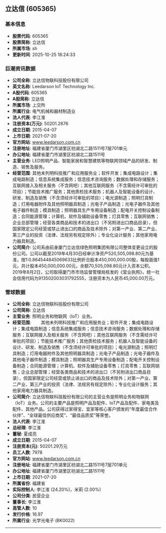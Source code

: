 ## 立达信 (605365)

### 基本信息

- **股票代码**: 605365
- **股票简称**: 立达信
- **所属市场**: sh
- **更新时间**: 2025-10-25 18:24:33

### 巨潮资讯数据

- **公司全称**: 立达信物联科技股份有限公司
- **英文名称**: Leedarson IoT Technology Inc.
- **A股代码**: 605365
- **A股简称**: 立达信
- **所属市场**: 上交所
- **所属行业**: 电气机械和器材制造业
- **法人代表**: 李江淮
- **注册资本(万元)**: 50201.2876
- **成立日期**: 2015-04-07
- **上市日期**: 2021-07-20
- **官方网站**: www.leedarson.com.cn
- **注册地址**: 福建省厦门市湖里区枋湖北二路1511号7层701单元
- **办公地址**: 福建省厦门市湖里区枋湖北二路1511号
- **主营业务**: LED照明产品、智能家居和智慧建筑等物联网领域产品的研发、制造、销售及服务。
- **经营范围**: 其他未列明科技推广和应用服务业；软件开发；集成电路设计；集成电路制造；信息系统集成服务；信息技术咨询服务；数据处理和存储服务；互联网接入及相关服务（不含网吧）；其他互联网服务（不含需经许可审批的项目）；节能技术推广服务；其他质检技术服务；机器人及智能设备的设计、研发、制造及销售（不含须经许可审批的项目）；电光源制造；照明灯具制造；灯用电器附件及其他照明器具制造；光电子产品制造；光电子器件及其他电子器件制造；模具制造；照明器具生产专用设备制造；配电开关控制设备制造；合同能源管理；计算机、软件及辅助设备零售；灯具零售；互联网销售；企业总部管理；经营各类商品和技术的进出口（不另附进出口商品目录），但国家限定公司经营或禁止进出口的商品及技术除外；对第一产业、第二产业、第三产业的投资（法律、法规另有规定除外）；专业化设计服务；其他家用电力器具制造。
- **公司简介**: 公司系由前身厦门立达信绿色照明集团有限公司整体变更设立的股份公司。公司以截至2019年4月30日经审计净资产520,505,098.80元为基准，按1:0.864544845069633比例折合股本450,000,000.00股，每股面值1元，共计股本450,000,000.00元，余额70,505,098.80元计入资本公积。2019年8月2日，公司取得厦门市市场监督管理局核发的《营业执照》，统一社会信用代码为913502003031792555，注册资本为人民币45,000.00万元。

### 雪球数据

- **公司全称**: 立达信物联科技股份有限公司
- **公司简称**: 立达信
- **主营业务**: 照明业务和物联网（IoT）业务。
- **经营范围**: 　　其他未列明科技推广和应用服务业；软件开发；集成电路设计；集成电路制造；信息系统集成服务；信息技术咨询服务；数据处理和存储服务；互联网接入及相关服务（不含网吧）；其他互联网服务（不含需经许可审批的项目）；节能技术推广服务；其他质检技术服务；机器人及智能设备的设计、研发、制造及销售（不含须经许可审批的项目）；电光源制造；照明灯具制造；灯用电器附件及其他照明器具制造；光电子产品制造；光电子器件及其他电子器件制造；模具制造；照明器具生产专用设备制造；配电开关控制设备制造；合同能源管理；计算机、软件及辅助设备零售；灯具零售；互联网销售；企业总部管理；经营各类商品和技术的进出口（不另附进出口商品目录），但国家限定公司经营或禁止进出口的商品及技术除外；对第一产业、第二产业、第三产业的投资（法律、法规另有规定除外）；专业化设计服务；其他家用电力器具制造。
- **公司简介**: 立达信物联科技股份有限公司的主营业务是照明业务和物联网（IoT）业务。公司的主要产品是照明产品及配件、IoT产品及配件、家电类及配件、其他产品。公司获得过家得宝、宜家等核心客户颁发的“年度最佳合作伙伴”、“全球最佳供应商奖”、“最佳品质奖”等荣誉。
- **法人代表**: 李江淮
- **总经理**: 李江淮
- **董秘**: 夏成亮
- **成立日期**: 2015-04-07
- **注册资本(元)**: 50201.29万元
- **员工人数**: 7978
- **官方网站**: www.leedarson.com.cn
- **注册地址**: 福建省厦门市湖里区枋湖北二路1511号7层701单元
- **办公地址**: 福建省厦门市湖里区枋湖北二路1511号
- **上市日期**: 2021-07-20
- **所属省份**: 福建省
- **实际控制人**: 李江淮 (24.20%)，米莉 (2.00%)
- **公司分类**: 民营企业
- **董事长**: 李江淮
- **高管人数**: 10
- **发行价格**: 16.97
- **所属行业**: 光学光电子 (BK0022)

---